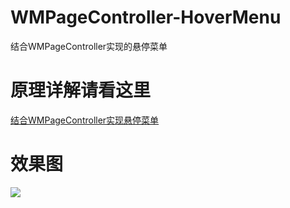 # WMPageController-HoverMenu
结合WMPageController实现的悬停菜单
# 原理详解请看这里
[结合WMPageController实现悬停菜单](ddddd)
# 效果图
![](https://github.com/gaofengtan/WMPageController-HoverMenu/blob/master/%E5%B1%95%E7%A4%BA%E5%9B%BE.gif)
